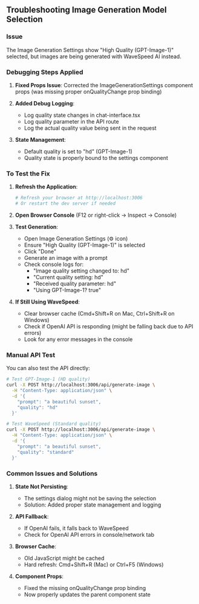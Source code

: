 ## Troubleshooting Image Generation Model Selection

### Issue
The Image Generation Settings show "High Quality (GPT-Image-1)" selected, but images are being generated with WaveSpeed AI instead.

### Debugging Steps Applied

1. **Fixed Props Issue**: Corrected the ImageGenerationSettings component props (was missing proper onQualityChange prop binding)

2. **Added Debug Logging**:
   - Log quality state changes in chat-interface.tsx
   - Log quality parameter in the API route
   - Log the actual quality value being sent in the request

3. **State Management**: 
   - Default quality is set to "hd" (GPT-Image-1)
   - Quality state is properly bound to the settings component

### To Test the Fix

1. **Refresh the Application**:
   ```bash
   # Refresh your browser at http://localhost:3006
   # Or restart the dev server if needed
   ```

2. **Open Browser Console** (F12 or right-click → Inspect → Console)

3. **Test Generation**:
   - Open Image Generation Settings (⚙️ icon)
   - Ensure "High Quality (GPT-Image-1)" is selected
   - Click "Done"
   - Generate an image with a prompt
   - Check console logs for:
     - "Image quality setting changed to: hd"
     - "Current quality setting: hd"
     - "Received quality parameter: hd"
     - "Using GPT-Image-1? true"

4. **If Still Using WaveSpeed**:
   - Clear browser cache (Cmd+Shift+R on Mac, Ctrl+Shift+R on Windows)
   - Check if OpenAI API is responding (might be falling back due to API errors)
   - Look for any error messages in the console

### Manual API Test

You can also test the API directly:

```bash
# Test GPT-Image-1 (HD quality)
curl -X POST http://localhost:3006/api/generate-image \
  -H "Content-Type: application/json" \
  -d '{
    "prompt": "a beautiful sunset",
    "quality": "hd"
  }'

# Test WaveSpeed (Standard quality)  
curl -X POST http://localhost:3006/api/generate-image \
  -H "Content-Type: application/json" \
  -d '{
    "prompt": "a beautiful sunset", 
    "quality": "standard"
  }'
```

### Common Issues and Solutions

1. **State Not Persisting**: 
   - The settings dialog might not be saving the selection
   - Solution: Added proper state management and logging

2. **API Fallback**:
   - If OpenAI fails, it falls back to WaveSpeed
   - Check for OpenAI API errors in console/network tab

3. **Browser Cache**:
   - Old JavaScript might be cached
   - Hard refresh: Cmd+Shift+R (Mac) or Ctrl+F5 (Windows)

4. **Component Props**:
   - Fixed the missing onQualityChange prop binding
   - Now properly updates the parent component state
